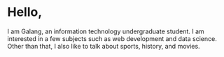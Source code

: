 # Hello,
I am Galang, an information technology undergraduate student. I am interested in a few subjects such as web development and data science. Other than that, I also like to talk about sports, history, and movies.
